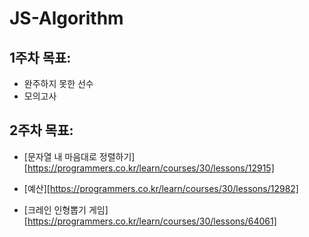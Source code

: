 # JS-Algorithm
## 1주차 목표: 
  - 완주하지 못한 선수
  - 모의고사
## 2주차 목표: 
  - [문자열 내 마음대로 정렬하기][https://programmers.co.kr/learn/courses/30/lessons/12915]

  - [예산][https://programmers.co.kr/learn/courses/30/lessons/12982]

  - [크레인 인형뽑기 게임][https://programmers.co.kr/learn/courses/30/lessons/64061]
